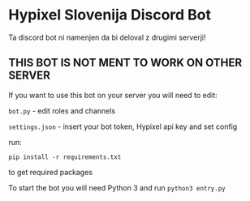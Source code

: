 # Hypixel Slovenija Discord Bot

Ta discord bot ni namenjen da bi deloval z drugimi serverji!

## THIS BOT IS NOT MENT TO WORK ON OTHER SERVER

If you want to use this bot on your server you will need to edit:

`bot.py` - edit roles and channels 

`settings.json` - insert your bot token, Hypixel api key and set config 

run:

    pip install -r requirements.txt

to get required packages 

To start the bot you will need Python 3 and run `python3 entry.py`
